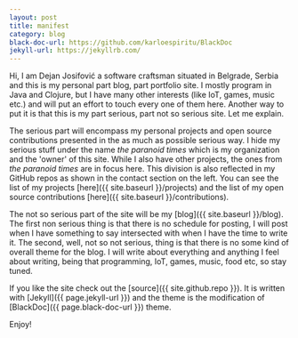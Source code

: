 ```yaml
---
layout: post
title: manifest
category: blog
black-doc-url: https://github.com/karloespiritu/BlackDoc
jekyll-url: https://jekyllrb.com/
---
```


Hi, I am Dejan Josifović a software craftsman situated in Belgrade, Serbia and
this is my personal part blog, part portfolio site. I mostly program in Java and
Clojure, but I have many other interests (like IoT, games, music etc.) and will put
an effort to touch every one of them here. Another way to put it is that this is
my part serious, part not so serious site. Let me explain.

The serious part will encompass my personal projects and open source contributions
presented in the as much as possible serious way. I hide my serious stuff under
the name *the paranoid times* which is my organization and the 'owner' of this
site. While I also have other projects, the ones from *the paranoid times* are
in focus here. This division is also reflected in my GitHub repos as shown in
the contact section on the left. You can see the list of my projects
[here]({{ site.baseurl }}/projects) and the list of my open source contributions
[here]({{ site.baseurl }}/contributions).

The not so serious part of the site will be my [blog]({{ site.baseurl }}/blog).
The first non serious thing is that there is no schedule for posting, I will
post when I have something to say intersected with when I have the time to
write it. The second, well, not so not serious, thing is that there is no some
kind of overall theme for the blog. I will write about everything and anything
I feel about writing, being that programming, IoT, games, music, food etc, so
stay tuned.

If you like the site check out the [source]({{ site.github.repo }}). It is written
with [Jekyll]({{ page.jekyll-url }}) and the theme is the modification of
[BlackDoc]({{ page.black-doc-url }}) theme.

Enjoy!
